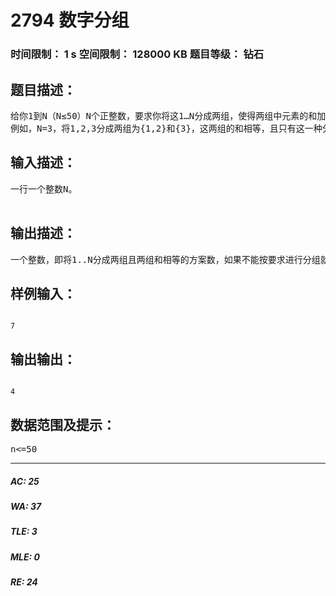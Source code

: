 # 2794 数字分组   
### 时间限制： 1 s     空间限制： 128000 KB     题目等级： 钻石  
## 题目描述：  

<pre>
给你1到N（N≤50）N个正整数，要求你将这1…N分成两组，使得两组中元素的和加起来相等，求这样分组的情况数。
例如，N=3，将1,2,3分成两组为{1,2}和{3}，这两组的和相等，且只有这一种分组情况。再如：N=7，将1..7分成两组，使得两组和相等共有如下4种情况：{1,6,7}和{2,3,4,5}；{2,5,7}和{1,3,4,6}；{3,4,7}和{1,2,5,6}；{1,2,4,7} 和{3,5,6} 。
</pre>
  
  
## 输入描述：  

<pre>
一行一个整数N。
 
</pre>
  
  
## 输出描述：  

<pre>
一个整数，即将1..N分成两组且两组和相等的方案数，如果不能按要求进行分组就输出0。
</pre>
  
  
## 样例输入：  

<pre><code>
7
</code></pre>
  
  
## 输出输出：  

<pre><code>
4
</code></pre>
  
  
## 数据范围及提示：  

<pre>
n<=50
</pre>
  
  
***  

##### AC: 25  
##### WA: 37  
##### TLE: 3  
##### MLE: 0  
##### RE: 24  
